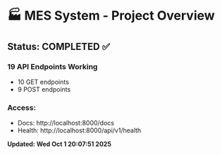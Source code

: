 # 🏭 MES System - Project Overview

## Status: COMPLETED ✅

### 19 API Endpoints Working
- 10 GET endpoints
- 9 POST endpoints

### Access:
- Docs: http://localhost:8000/docs
- Health: http://localhost:8000/api/v1/health

**Updated: Wed Oct  1 20:07:51     2025**
